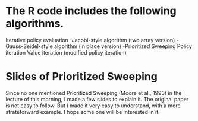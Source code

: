 # The R code includes the following algorithms.

Iterative policy evaluation
 -Jacobi-style algorithm (two array version)
 -Gauss-Seidel-style algorithm (in place version)
 -Prioritized Sweeping
Policy iteration
Value iteration (modified policy iteration)

# Slides of Prioritized Sweeping
Since no one mentioned Prioritized Sweeping (Moore et al., 1993) in the lecture of this morning, I made a few slides to explain it. The original paper is not easy to follow. But I made it very easy to understand, with a more strateforward example. I hope some one will be interested in it. 
